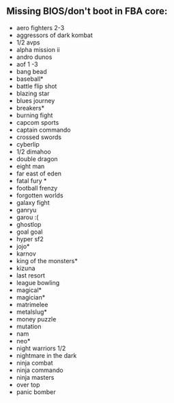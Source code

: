 ## Missing BIOS/don't boot in FBA core:

- aero fighters 2-3
- aggressors of dark kombat
- 1/2 avps
- alpha mission ii
- andro dunos
- aof 1 -3
- bang bead
- baseball*
- battle flip shot
- blazing star
- blues journey
- breakers*
- burning fight
- capcom sports
- captain commando
- crossed swords
- cyberlip
- 1/2 dimahoo
- double dragon
- eight man
- far east of eden
- fatal fury *
- football frenzy
- forgotten worlds
- galaxy fight
- ganryu
- garou :(
- ghostlop
- goal goal
- hyper sf2
- jojo*
- karnov
- king of the monsters*
- kizuna
- last resort
- league bowling
- magical*
- magician*
- matrimelee
- metalslug*
- money puzzle
- mutation
- nam
- neo*
- night warriors 1/2
- nightmare in the dark
- ninja combat
- ninja commando
- ninja masters
- over top
- panic bomber


